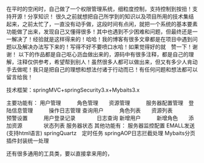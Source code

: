 在平时的空闲时，自己做了一个权限管理系统，细粒度控制，支持控制到按扭！支持开源！分享知识！
很久之前就想把自己所学到的知识以及项目所用的技术集结起来，之前太忙了，一直没有动手做，这段时间有点闲，就把一个系统的基本要素功能做了出来，发现自己又懂得很多！其中也遇到不少困难和问题，但最终还是一一解决了！经验就是这样得来的！哈哈！我的博客有很多文章都是在项目中遇到问题以及解决办法写下来的！写得不好不要喷口水哈！如果觉得好的就　赞一下！谢谢！
以下的作品都是自己呕心沥血做出来的，源码中有很多注释，都是自己的理解，注释仅供参考，希望帮到别人！虽然很多人都可以做出来，但又有多少人肯动手去做呢！我只是把自己的理想和想法付诸于行动而已！有任何问题和想法都可以留言给我！

技术框架：springMVC+springSecurity3.x+Mybaits3.x

主要功能有：
用户管理　　　角色管理　　资源管理　　　服务器配置管理　登陆信息管理　　　操作日志管理
查询用户　　　角色列表　　资源列表　　　　预警设置　　　用户登录记录　　　　日志查询
新增用户　　　新增角色　　添加资源　　　　状态列表
服务器状态
其他功能有：
服务器监控配置
EMALL发送(支持html语言)
springQuartz　定时任务
springAOP日志拦截处理
Mybaits分页插件封装统一处理

还有很多通用的工具类，要以直接拿来用的，
